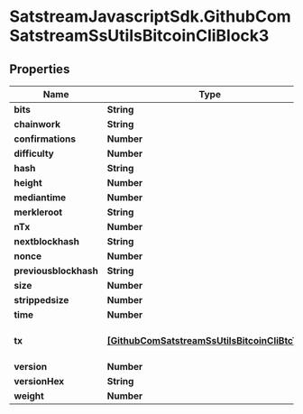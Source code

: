 # SatstreamJavascriptSdk.GithubComSatstreamSsUtilsBitcoinCliBlock3

## Properties
Name | Type | Description | Notes
------------ | ------------- | ------------- | -------------
**bits** | **String** |  | [optional] 
**chainwork** | **String** |  | [optional] 
**confirmations** | **Number** |  | [optional] 
**difficulty** | **Number** |  | [optional] 
**hash** | **String** |  | [optional] 
**height** | **Number** |  | [optional] 
**mediantime** | **Number** |  | [optional] 
**merkleroot** | **String** |  | [optional] 
**nTx** | **Number** |  | [optional] 
**nextblockhash** | **String** |  | [optional] 
**nonce** | **Number** |  | [optional] 
**previousblockhash** | **String** |  | [optional] 
**size** | **Number** |  | [optional] 
**strippedsize** | **Number** |  | [optional] 
**time** | **Number** |  | [optional] 
**tx** | [**[GithubComSatstreamSsUtilsBitcoinCliBtcTx3]**](GithubComSatstreamSsUtilsBitcoinCliBtcTx3.md) | List of fully detailed transactions | [optional] 
**version** | **Number** |  | [optional] 
**versionHex** | **String** |  | [optional] 
**weight** | **Number** |  | [optional] 
